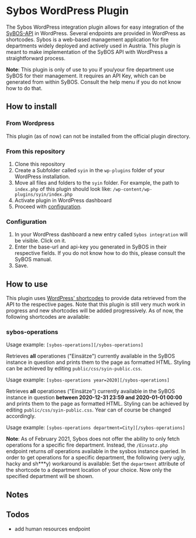 # Sybos WordPress Plugin
The Sybos WordPress integration plugin allows for easy integration of the [SyBOS-API](https://www.sybos.net/)
in WordPress. Several endpoints are provided in WordPress as shortcodes.
Sybos is a web-based management application for fire departments widely deployed and
actively used in Austria. This plugin is meant to make implementation of the SyBOS API with
WordPress a straightforward process.

**Note**: This plugin is only of use to you if you/your fire department use
SyBOS for their management. It requires an API Key, which can be generated
from within SyBOS. Consult the help menu if you do not know how to do that.
## How to install
### From Wordpress
This plugin (as of now) can not be installed from the official plugin directory.
### From this repository
1. Clone this repository
1. Create a Subfolder called `syin` in the `wp-plugins` folder of your WordPress installation.
1. Move all files and folders to the `syin` folder.
For example, the path to `index.php` of this plugin should look like: `/wp-content/wp-plugins/syin/index.php`
1. Activate plugin in WordPress dashboard
1. Proceed with [configuration](#configuration).

### Configuration
1. In your WordPress dashboard a new entry called `Sybos integration` will be visible. Click on it.
1. Enter the base-url and api-key you generated in SyBOS in their respective fields. If you do not know how to do this,
   please consult the SyBOS manual.
1. Save.

## How to use
This plugin uses [WordPress' shortcodes](https://wordpress.com/support/shortcodes/) to provide data retrieved from the API to the respective
pages. Note that this plugin is still very much work in progress and new shortcodes will be added progressively.
As of now, the following shortcodes are available:
### sybos-operations
Usage example: ``[sybos-operations][/sybos-operations]``

Retrieves **all** operationes ("Einsätze") currently available in the SyBOS instance in question
and prints them to the page as formatted HTML. Styling can be achieved by editing `public/css/syin-public.css`.

Usage example: ``[sybos-operations year=2020][/sybos-operations]``

Retrieves **all** operationes ("Einsätze") currently available in the SyBOS instance in question **between 2020-12-31 23:59 and 2020-01-01 00:00**
and prints them to the page as formatted HTML. Styling can be achieved by editing `public/css/syin-public.css`. Year can
of course be changed accordingly.

Usage example: ``[sybos-operations department=City][/sybos-operations]``

**Note**: As of February 2021, Sybos does not
 offer the ability to only fetch operations for a specific fire department.
 Instead, the ``/Einsatz.php`` endpoint returns *all* operations available in the
 sysbos instance queried.
 In order to get operations for a specific department, the following (very ugly, hacky and sh***y) workaround
 is available: Set the ``department`` attribute of the shortcode to a department location
of your choice. Now only the specified department will be shown.

## Notes

## Todos
- add human resources endpoint
